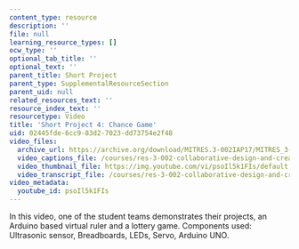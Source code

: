 ```yaml
---
content_type: resource
description: ''
file: null
learning_resource_types: []
ocw_type: ''
optional_tab_title: ''
optional_text: ''
parent_title: Short Project
parent_type: SupplementalResourceSection
parent_uid: null
related_resources_text: ''
resource_index_text: ''
resourcetype: Video
title: 'Short Project 4: Chance Game'
uid: 02445fde-6cc9-83d2-7023-dd73754e2f48
video_files:
  archive_url: https://archive.org/download/MITRES.3-002IAP17/MITRES_3-002IAP17_Short_Project_4_300k.mp4
  video_captions_file: /courses/res-3-002-collaborative-design-and-creative-expression-with-arduino-microcontrollers-january-iap-2017/f528958e10c9577eab6a033383378225_psoIl5k1FIs.vtt
  video_thumbnail_file: https://img.youtube.com/vi/psoIl5k1FIs/default.jpg
  video_transcript_file: /courses/res-3-002-collaborative-design-and-creative-expression-with-arduino-microcontrollers-january-iap-2017/f95f4328a320d22b8515efec2e1f56d7_psoIl5k1FIs.pdf
video_metadata:
  youtube_id: psoIl5k1FIs
---
```


In this video, one of the student teams demonstrates their projects, an Arduino based virtual ruler and a lottery game. Components used: Ultrasonic sensor, Breadboards, LEDs, Servo, Arduino UNO.